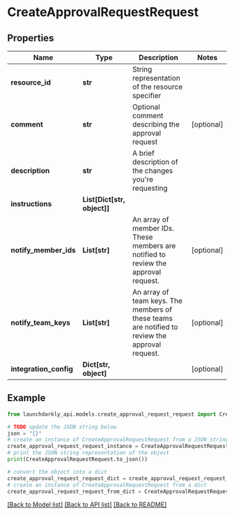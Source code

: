 # CreateApprovalRequestRequest


## Properties

Name | Type | Description | Notes
------------ | ------------- | ------------- | -------------
**resource_id** | **str** | String representation of the resource specifier | 
**comment** | **str** | Optional comment describing the approval request | [optional] 
**description** | **str** | A brief description of the changes you&#39;re requesting | 
**instructions** | **List[Dict[str, object]]** |  | 
**notify_member_ids** | **List[str]** | An array of member IDs. These members are notified to review the approval request. | [optional] 
**notify_team_keys** | **List[str]** | An array of team keys. The members of these teams are notified to review the approval request. | [optional] 
**integration_config** | **Dict[str, object]** |  | [optional] 

## Example

```python
from launchdarkly_api.models.create_approval_request_request import CreateApprovalRequestRequest

# TODO update the JSON string below
json = "{}"
# create an instance of CreateApprovalRequestRequest from a JSON string
create_approval_request_request_instance = CreateApprovalRequestRequest.from_json(json)
# print the JSON string representation of the object
print(CreateApprovalRequestRequest.to_json())

# convert the object into a dict
create_approval_request_request_dict = create_approval_request_request_instance.to_dict()
# create an instance of CreateApprovalRequestRequest from a dict
create_approval_request_request_from_dict = CreateApprovalRequestRequest.from_dict(create_approval_request_request_dict)
```
[[Back to Model list]](../README.md#documentation-for-models) [[Back to API list]](../README.md#documentation-for-api-endpoints) [[Back to README]](../README.md)



